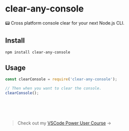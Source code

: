 # clear-any-console

 📟 Cross platform console clear for your next Node.js CLI.

## Install

```sh
npm install clear-any-console
```

## Usage

```js
const clearConsole = require('clear-any-console');

// Then when you want to clear the console.
clearConsole();
```

<br />
<br />
<br />

> Check out my [VSCode Power User Course](https://vscode.pro/) →
